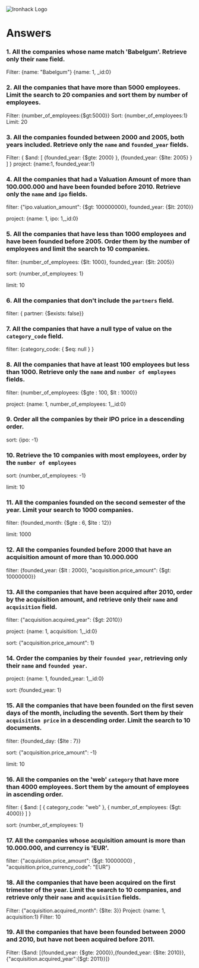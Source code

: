 ![Ironhack Logo](https://i.imgur.com/1QgrNNw.png)

# Answers

### 1. All the companies whose name match 'Babelgum'. Retrieve only their `name` field.

Filter: {name: "Babelgum"}
{name: 1, _id:0}

### 2. All the companies that have more than 5000 employees. Limit the search to 20 companies and sort them by **number of employees**.

Filter: {number_of_employees:{$gt:5000}}
Sort: {number_of_employees:1}
Limit: 20

### 3. All the companies founded between 2000 and 2005, both years included. Retrieve only the `name` and `founded_year` fields.

Filter: { $and: [ {founded_year: {$gte: 2000} }, {founded_year: {$lte: 2005} } ] }
project: {name:1, founded_year:1}

### 4. All the companies that had a Valuation Amount of more than 100.000.000 and have been founded before 2010. Retrieve only the `name` and `ipo` fields.

filter: {"ipo.valuation_amount": {$gt: 100000000}, founded_year: {$lt: 2010}}

project: {name: 1, ipo: 1,_id:0}

### 5. All the companies that have less than 1000 employees and have been founded before 2005. Order them by the number of employees and limit the search to 10 companies.

filter: {number_of_employees: {$lt: 1000}, founded_year: {$lt: 2005}}

sort: {number_of_employees: 1}

limit: 10

### 6. All the companies that don't include the `partners` field.

filter: { partner: {$exists: false}}

### 7. All the companies that have a null type of value on the `category_code` field.

filter: {category_code: { $eq: null } }

### 8. All the companies that have at least 100 employees but less than 1000. Retrieve only the `name` and `number of employees` fields.

filter: {number_of_employees: {$gte : 100, $lt : 1000}}

project: {name: 1, number_of_employees: 1,_id:0}

### 9. Order all the companies by their IPO price in a descending order.

sort: {ipo: -1}

### 10. Retrieve the 10 companies with most employees, order by the `number of employees`

sort: {number_of_employees: -1}

limit: 10

### 11. All the companies founded on the second semester of the year. Limit your search to 1000 companies.

filter: {founded_month: {$gte : 6, $lte : 12}}

limit: 1000

### 12. All the companies founded before 2000 that have an acquisition amount of more than 10.000.000

filter: {founded_year: {$lt : 2000}, "acquisition.price_amount": {$gt: 10000000}}

### 13. All the companies that have been acquired after 2010, order by the acquisition amount, and retrieve only their `name` and `acquisition` field.

filter: {"acquisition.acquired_year": {$gt: 2010}}

project: {name: 1, acquisition: 1,_id:0}

sort: {"acquisition.price_amount": 1}

### 14. Order the companies by their `founded year`, retrieving only their `name` and `founded year`.

project: {name: 1, founded_year: 1,_id:0}

sort: {founded_year: 1}

### 15. All the companies that have been founded on the first seven days of the month, including the seventh. Sort them by their `acquisition price` in a descending order. Limit the search to 10 documents.

filter: {founded_day: {$lte : 7}}

sort: {"acquisition.price_amount": -1}

limit: 10

### 16. All the companies on the 'web' `category` that have more than 4000 employees. Sort them by the amount of employees in ascending order.

filter: { $and: [ { category_code: "web" }, { number_of_employees: {$gt: 4000}} ] }

sort: {number_of_employees: 1}

### 17. All the companies whose acquisition amount is more than 10.000.000, and currency is 'EUR'.

filter: {"acquisition.price_amount": {$gt: 10000000} , "acquisition.price_currency_code": "EUR"}

### 18. All the companies that have been acquired on the first trimester of the year. Limit the search to 10 companies, and retrieve only their `name` and `acquisition` fields.

Filter: {"acquisition.acquired_month": {$lte: 3}}
Project: {name: 1, acquisition:1}
Filter: 10

### 19. All the companies that have been founded between 2000 and 2010, but have not been acquired before 2011.

Filter: {$and: [{founded_year: {$gte: 2000}},{founded_year: {$lte: 2010}},{"acquisition.acquired_year":{$gt: 2011}}]}
